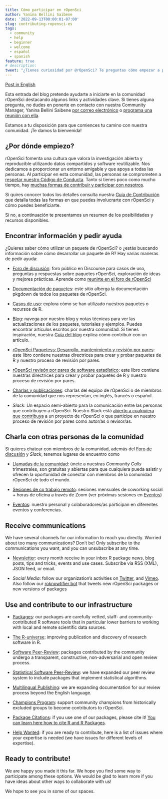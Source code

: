 ```yaml
---
title: Cómo participar en rOpenSci
author: Yanina Bellini Saibene
date: '2022-09-13T00:00:01-07:00'
slug: contributing-ropensci-es
tags:
  - community
  - help
  - beginner
  - welcome
  - español
  - spanish
feature: true  
# description: 
tweet: "¿Tienes curiosidad por @rOpenSci? Te preguntas cómo empezar a participar? 🤔 ¡Nos alegramos! Aquí tienes un resumen de cómo participar con nosotros" 
---
```


[Post in English](/blog/2022/09/13/contributing-es/)

Esta entrada del blog pretende ayudarte a iniciarte en la comunidad rOpenSci destacando algunos links y actividades clave. Si tienes alguna pregunta, no dudes en ponerte en contacto con nuestra Community Manager, Yanina Bellini Saibene [por correo electrónico](mailto:yabellini@ropensci.org) o [programa una reunión con ella](https://calendly.com/yabellini-ropensci/). 

Estamos a tu disposición para que comiences tu camino con nuestra comunidad. ¡Te damos la bienvenida!


## ¿Por dónde empiezo?

rOpenSci fomenta una cultura que valora la investigación abierta y reproducible utilizando datos compartidos y software reutilizable. Nos dedicamos a proporcionar un entorno amigable y que apoya a todas las personas. Al participar en esta comunidad, las personas se comprometen a [respetar nuestro Código de Conducta](/código-de-conducta/). Tanto si tienes poco como mucho tiempo, hay [muchas formas de contribuir y participar con nosotros](https://contributing.ropensci.org/).

Si quires conocer todos los detalles consulta nuestra [Guía de Contribución](https://contributing.ropensci.org/) que detalla todas las formas en que puedes involucrarte con rOpenSci y cómo puedes beneficiarte. 

Si no, a continuación te presentamos un resumen de los posibilidades y recursos disponibles.


## Encontrar información y pedir ayuda

¿Quieres saber cómo utilizar un paquete de rOpenSci? o ¿estás buscando información sobre cómo desarrollar un paquete de R? Hay varias maneras de pedir ayuda:

* [Foro de discusión](https://discuss.ropensci.org/): foro público en Discourse para casos de uso, preguntas y respuestas sobre paquetes rOpenSci, exploración de ideas y mejores prácticas. Aprende como [reunirte en el foro de rOpenSci](/blog/2022/01/11/ropensci-forum/)

* [Documentación de paquetes](https://docs.ropensci.org/): este sitio alberga la documentación pkgdown de todos los paquetes de rOpenSci.

* [Casos de uso](/usecases/): explora cómo se han utilizado nuestros paquetes o recursos de R.

* [Blog](/blog/): navega por nuestro blog y notas técnicas para ver las actualizaciones de los paquetes, tutoriales y ejemplos. Puedes encontrar artículos escritos por nuestra comunidad. Si tienes inspiración, nuestra [Guía del blog](https://blogguide.ropensci.org/) explica cómo contribuir con un artículo.

* [rOpenSci Paquetess: Desarrollo, mantenimiento y revisión por pares](https://devguide.ropensci.org/): este libro contiene nuestras directrices para crear y probar paquetes de R y nuestro proceso de revisión por pares.

* [rOpenSci revisón por pares de software estadístico](https://stats-devguide.ropensci.org/): este libro contiene nuestras directrices para crear y probar paquetes de R y nuestro proceso de revisión por pares.

* [Charlas y publicaciones](https://ropensci.org/talks-papers/): charlas del equipo de rOpenSci o de miembros de la comunidad que nos representan, en inglés, francés o español.

* _Slack_: Un espacio semi-abierto para la comunicación entre las personas que contribuyen a rOpenSci. Nuestro Slack está [abierto a cualquiera que contribuya](/contacto/) a un proyecto de rOpenSci o que participe en nuestro proceso de revisión por pares como autor/as o revisor/as.


## Charla con otras personas de la comunidad

Si quieres chatear con miembros de la comunidad, además del [Foro de discusión](https://discuss.ropensci.org/) y _Slack_, tenemos lugares de encuentro como
 
* [Llamadas de la comunidad](/commcalls): únete a nuestras _Community Calls_ trimestrales, son gratuitas y abiertas para que cualquiera pueda asistir y ofrecen la oportunidad de conectar con miembros de la comunidad rOpenSci de todo el mundo.

* [Sesiones de co trabajo remoto](/blog/2021/08/17/coworking-sessions/): sesiones mensuales de coworking social + horas de oficina a través de Zoom (ver próximas sesiones en [Eventos](/events/))

* [Eventos](/events/): nuestro personal y colaboradores/as participan en diferentes eventos y conferencias.

## Receive communications

We have several channels for our information to reach you directly. Worried about too many communications? Don’t be! Only subscribe to the communications you want, and you can unsubscribe at any time.

* [Newsletter](/news/): every month receive in your inbox R package news, blog posts, tips and tricks, events and use cases. Subscribe via RSS (XML), JSON feed, or email.

* _Social Media_: follow our organization’s activities on [Twitter](https://twitter.com/rOpenSci), and [Vimeo](https://vimeo.com/ropensci). Also follow our [roknowtifier bot](https://twitter.com/roknowtifier) that tweets new rOpenSci packages or new versions of packages


## Use and contribute to our infrastructure

* [Packages](/packages/): our packages are carefully vetted, staff- and community-contributed R software tools that in particular lower barriers to working with local and remote scientific data sources.

* [The R-universe](/r-universe/): improving publication and discovery of research software in R.

* [Software Peer-Review](/software-review/): packages contributed by the community undergo a transparent, constructive, non-adversarial and open review process.

* [Statistical Software Peer-Review](/stat-software-review/): we have expanded our peer review system to include packages that implement statistical algorithms.

* [Multilingual Publishing](/blog/2021/12/20/inclusive-leadership-program/): we are expanding documentation for our review process beyond the English language.

* [Champions Program](/blog/2021/12/20/inclusive-leadership-program/): support community champions from historically excluded groups to become contributors to rOpenSci.

* [Package Citations](/citations/): if you use one of our packages, please cite it! [You can learn here how to cite R and R Packages](/blog/2021/11/16/how-to-cite-r-and-r-packages/).

* [Help Wanted](/help-wanted/): if you are ready to contribute, here is a list of issues where your expertise is needed (we have issues for different levels of expertise).

## Ready to contribute!

We are happy you made it this far.  We hope you find some way to participate among these options.  We would be glad to learn more if you have ideas about other ways to collaborate with us!

We hope to see you in some of our spaces.


